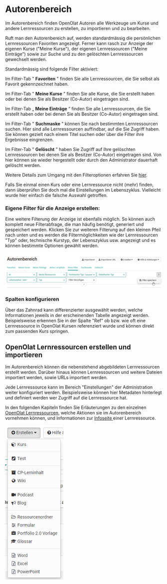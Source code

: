 # Autorenbereich

Im Autorenbereich finden OpenOlat Autoren alle Werkzeuge um Kurse und andere
Lernressourcen zu erstellen, zu importieren und zu bearbeiten.

Ruft man den Autorenbereich auf, werden standardmässig die persönlichen
Lernressourcen Favoriten angezeigt. Ferner kann rasch zur Anzeige der eigenen
Kurse ("Meine Kurse"), der eigenen Lernressourcen ("Meine Einträge") sowie zur
Suche und zu den gelöschten Lernressourcen gewechselt werden.

Standardmässig sind folgende Filter aktiviert:

Im Filter-Tab " **Favoriten** " finden Sie alle Lernressourcen, die Sie selbst
als Favorit gekennzeichnet haben.

Im Filter-Tab " **Meine Kurse** " finden Sie alle Kurse, die Sie erstellt
haben oder bei denen Sie als Besitzer (Co-Autor) eingetragen sind.

Im Filter-Tab „ **Meine Einträge** “ finden Sie alle Lernressourcen, die Sie
erstellt haben oder bei denen Sie als Besitzer (Co-Autor) eingetragen sind.

Im Filter-Tab " **Suchmaske** " können Sie nach bestimmten Lernressourcen
suchen. Hier sind alle Lernressourcen auffindbar, auf die Sie Zugriff haben.
Sie können gezielt nach einem Titel suchen oder über die Filter ihre
Ergebnisse eingrenzen.

Im Filter-Tab " **Gelöscht** " haben Sie Zugriff auf Ihre gelöschten
Lernressourcen bei denen Sie als Besitzer (Co-Autor) eingetragen sind. Von
hier können sie wieder hergestellt oder durch den Administrator dauerhaft
gelöscht werden.

Weitere Details zum Umgang mit den Filteroptionen erfahren Sie
[hier](../personal/Working_with_tables.de.md).

Falls Sie einmal einen Kurs oder eine Lernressource nicht (mehr) finden, dann
überprüfen Sie doch mal die Einstellungen im Lebenszyklus. Vielleicht wurde
hier einfach die falsche Auswahl getroffen.

### Eigene Filter für die Anzeige erstellen:

Eine weitere Filterung der Anzeige ist ebenfalls möglich. So können auch
komplett neue Filterabfrage, die man häufig benötigt, generiert und
gespeichert werden. Klicken Sie zur weiteren Filterung auf den kleinen Pfeil
nach unten und es werden die Filtermöglichkeiten wie der Lernressourcen "Typ"
oder, technische Kurstyp, der Lebenszyklus usw. angezeigt und es können
bestimmte Optionen gewählt werden.

![](assets/Autorenbereich_filter.png)

### Spalten konfigurieren

Über das Zahnrad kann differenzierter ausgewählt werden, welche Informationen
jeweils in der erscheinenden Tabelle angezeigt werden. Beispielsweise erkennen
Sie in der Spalte "Ref" ob bzw. wie oft eine Lernressource in OpenOlat Kursen
referenziert wurde und können direkt zum passenden Kurs springen.

##  OpenOlat Lernressourcen erstellen und importieren

Im Autorenbereich können die nebenstehend abgebildeten Lernressourcen erstellt
werden. Darüber hinaus können Lernressourcen und weitere Dateien importiert
werden, sowie URLs importiert werden.

Jede Lernressource kann im Bereich "Einstellungen" der Administration weiter
konfiguriert werden. Beispielsweise können hier Metadaten hinterlegt und
definiert werden wer Zugriff auf die Lernressource hat.

In den folgenden Kapiteln finden Sie Erläuterungen zu den einzelnen [OpenOlat
Lernressourcen](Various_Types_of_Learning_Resources.de.md), welche Aktionen
sie im Autorenbereich vornehmen können, und Informationen zur [Infoseite
](Set_up_info_page.de.md)einer Lernressource.

![](assets/erstellen161.png)

